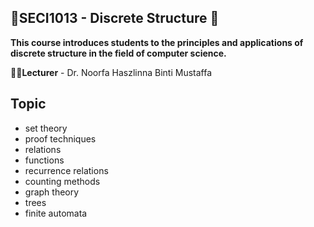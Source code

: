 <h2>📏SECI1013 - Discrete Structure 📐</h2>

**This course introduces students to the principles and applications of discrete structure in the field of computer science.**


**👩‍🏫Lecturer** - Dr. Noorfa Haszlinna Binti Mustaffa


## Topic

- set theory
- proof techniques
- relations
- functions
- recurrence relations
- counting methods
- graph theory
- trees
- finite automata


